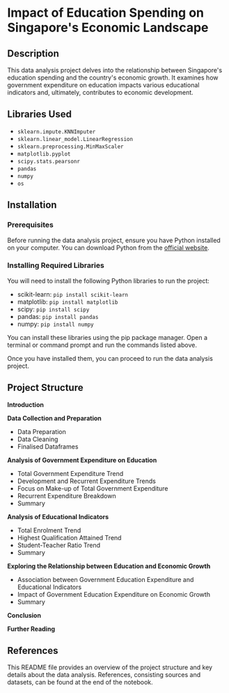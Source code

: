 # Impact of Education Spending on Singapore's Economic Landscape

## Description
This data analysis project delves into the relationship between Singapore's education spending and the country's economic growth. It examines how government expenditure on education impacts various educational indicators and, ultimately, contributes to economic development.

## Libraries Used
- `sklearn.impute.KNNImputer`
- `sklearn.linear_model.LinearRegression`
- `sklearn.preprocessing.MinMaxScaler`
- `matplotlib.pyplot`
- `scipy.stats.pearsonr`
- `pandas`
- `numpy`
- `os`

## Installation

### Prerequisites
Before running the data analysis project, ensure you have Python installed on your computer. You can download Python from the [official website](https://www.python.org/downloads/).

### Installing Required Libraries
You will need to install the following Python libraries to run the project:
- scikit-learn: `pip install scikit-learn`
- matplotlib: `pip install matplotlib`
- scipy: `pip install scipy`
- pandas: `pip install pandas`
- numpy: `pip install numpy`

You can install these libraries using the pip package manager. Open a terminal or command prompt and run the commands listed above.

Once you have installed them, you can proceed to run the data analysis project.

## Project Structure
**Introduction**

**Data Collection and Preparation**
- Data Preparation
- Data Cleaning
- Finalised Dataframes

**Analysis of Government Expenditure on Education**
- Total Government Expenditure Trend
- Development and Recurrent Expenditure Trends
- Focus on Make-up of Total Government Expenditure
- Recurrent Expenditure Breakdown
- Summary

**Analysis of Educational Indicators**
- Total Enrolment Trend
- Highest Qualification Attained Trend
- Student-Teacher Ratio Trend
- Summary

**Exploring the Relationship between Education and Economic Growth**
- Association between Government Education Expenditure and Educational Indicators
- Impact of Government Education Expenditure on Economic Growth
- Summary

**Conclusion**

**Further Reading**

## References
This README file provides an overview of the project structure and key details about the data analysis. References, consisting sources and datasets, can be found at the end of the notebook.
